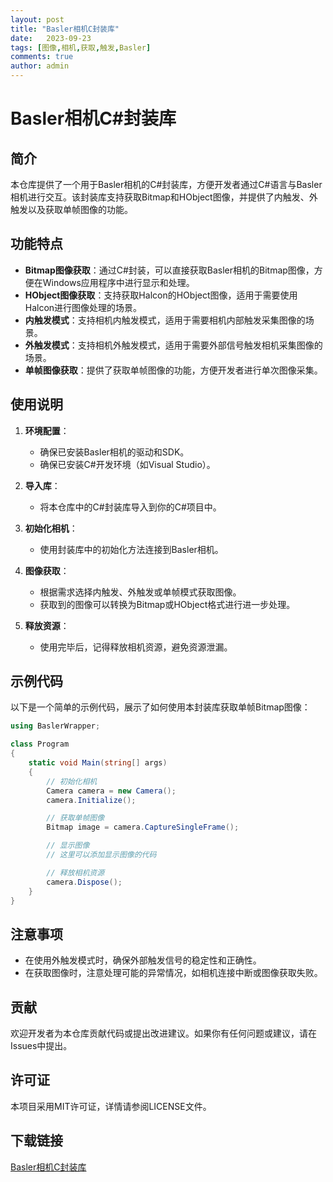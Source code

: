 ```yaml
---
layout: post
title: "Basler相机C封装库"
date:   2023-09-23
tags: [图像,相机,获取,触发,Basler]
comments: true
author: admin
---
```

# Basler相机C#封装库

## 简介
本仓库提供了一个用于Basler相机的C#封装库，方便开发者通过C#语言与Basler相机进行交互。该封装库支持获取Bitmap和HObject图像，并提供了内触发、外触发以及获取单帧图像的功能。

## 功能特点
- **Bitmap图像获取**：通过C#封装，可以直接获取Basler相机的Bitmap图像，方便在Windows应用程序中进行显示和处理。
- **HObject图像获取**：支持获取Halcon的HObject图像，适用于需要使用Halcon进行图像处理的场景。
- **内触发模式**：支持相机内触发模式，适用于需要相机内部触发采集图像的场景。
- **外触发模式**：支持相机外触发模式，适用于需要外部信号触发相机采集图像的场景。
- **单帧图像获取**：提供了获取单帧图像的功能，方便开发者进行单次图像采集。

## 使用说明
1. **环境配置**：
   - 确保已安装Basler相机的驱动和SDK。
   - 确保已安装C#开发环境（如Visual Studio）。

2. **导入库**：
   - 将本仓库中的C#封装库导入到你的C#项目中。

3. **初始化相机**：
   - 使用封装库中的初始化方法连接到Basler相机。

4. **图像获取**：
   - 根据需求选择内触发、外触发或单帧模式获取图像。
   - 获取到的图像可以转换为Bitmap或HObject格式进行进一步处理。

5. **释放资源**：
   - 使用完毕后，记得释放相机资源，避免资源泄漏。

## 示例代码
以下是一个简单的示例代码，展示了如何使用本封装库获取单帧Bitmap图像：

```csharp
using BaslerWrapper;

class Program
{
    static void Main(string[] args)
    {
        // 初始化相机
        Camera camera = new Camera();
        camera.Initialize();

        // 获取单帧图像
        Bitmap image = camera.CaptureSingleFrame();

        // 显示图像
        // 这里可以添加显示图像的代码

        // 释放相机资源
        camera.Dispose();
    }
}
```

## 注意事项
- 在使用外触发模式时，确保外部触发信号的稳定性和正确性。
- 在获取图像时，注意处理可能的异常情况，如相机连接中断或图像获取失败。

## 贡献
欢迎开发者为本仓库贡献代码或提出改进建议。如果你有任何问题或建议，请在Issues中提出。

## 许可证
本项目采用MIT许可证，详情请参阅LICENSE文件。

## 下载链接

[Basler相机C封装库](https://pan.quark.cn/s/24f8321ef63a)